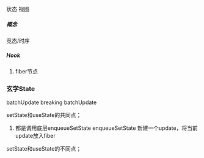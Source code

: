 状态
视图


##### 概念


竞态/时序

##### Hook
1. fiber节点








### 玄学State

batchUpdate
breaking batchUpdate

setState和useState的共同点；

1. 都是调用底层enqueueSetState
	enqueueSetState 新建一个update，将当前update放入fiber




setState和useState的不同点；











